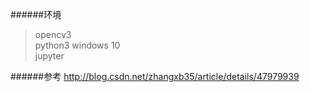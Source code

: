 ######环境
> opencv3  
> python3
> windows 10   
> jupyter  

######参考
http://blog.csdn.net/zhangxb35/article/details/47979939

